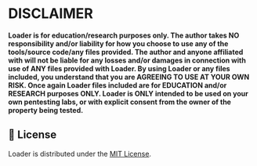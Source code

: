 # DISCLAIMER
**Loader is for education/research purposes only. The author takes NO responsibility and/or liability for how you choose to use any of the tools/source code/any files provided.
 The author and anyone affiliated with will not be liable for any losses and/or damages in connection with use of ANY files provided with Loader.
 By using Loader or any files included, you understand that you are AGREEING TO USE AT YOUR OWN RISK. Once again Loader files included are for EDUCATION and/or RESEARCH purposes ONLY.
 Loader is ONLY intended to be used on your own pentesting labs, or with explicit consent from the owner of the property being tested.** 
 
## 📃 License
Loader is distributed under the [MIT License](LICENSE).
